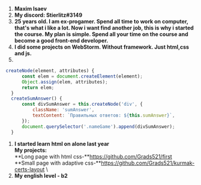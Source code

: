 1. **Maxim Isaev**
1. **My discord: Stierlitz#3149** 
1. **25 years old. I am ex-progamer. Spend all time to work on computer, that's what i like a lot. Now i want find another job, this is why i started the course. My plan is simple. Spend all your time on the course and become a good front-end developer.**
1. **I did some projects on WebStorm. Without framework. Just html,css and js.**
1. 
```javascript
createNode(element, attributes) {
      const elem = document.createElement(element);
      Object.assign(elem, attributes);
      return elem;
  }
  createSumAnswer() {
      const divSumAnswer = this.createNode('div', {
          className: 'sumAnswer',
          textContent: `Правильных ответов: ${this.sumAnswer}`,
      });
      document.querySelector('.nameGame').append(divSumAnswer);
  }
```
1. **I started learn html on alone last year**\
**My projects:**\
**Long page with html css-**https://github.com/Grads521/first \
**Small page with adaptive css-**https://github.com/Grads521/kurmak-certs-layout \
1. **My english level - b2**